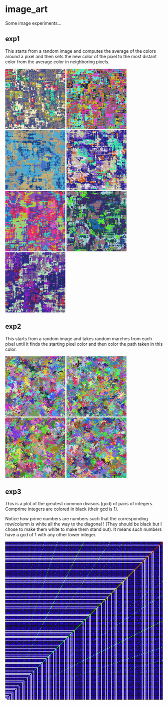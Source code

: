 # image_art

Some image experiments...

## exp1

This starts from a random image and computes the average of the colors around a pixel and then sets the new color of the pixel to the most distant color from the average color in neighboring pixels.

<span>
<img src="./outputs/exp1/sfxbpg.png" width="192">
<img src="./outputs/exp1/qehzel.png" width="192">
<img src="./outputs/exp1/zuzsay.png" width="192">
<img src="./outputs/exp1/jftgux.png" width="192">
<img src="./outputs/exp1/jgrdzj.png" width="192">
<img src="./outputs/exp1/gwbexd.png" width="192">
<img src="./outputs/exp1/hgcbee.png" width="192">
</span>

## exp2

This starts from a random image and takes random marches from each pixel until it finds the starting pixel color and then color the path taken in this color.

<span>
<img src="./outputs/exp2/iotodw.png" width="192">
<img src="./outputs/exp2/iujwrd.png" width="192">
<img src="./outputs/exp2/lyhakp.png" width="192">
<img src="./outputs/exp2/xmhxnz.png" width="192">
</span>

## exp3

This is a plot of the greatest common divisors (gcd) of pairs of integers. Comprime integers are colored in black (their gcd is 1).

Notice how prime numbers are numbers such that the corresponding row/column is white all the way to the diagonal ! (They should be black but I chose to make them white to make them stand out). It means such numbers have a gcd of 1 with any other lower integer.

<img src="./outputs/exp3/hkfaqr.png" width="512">
